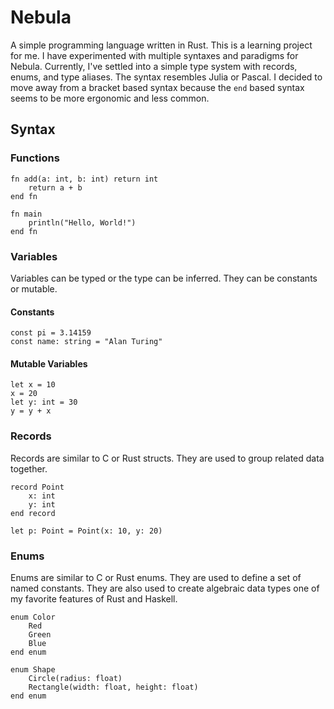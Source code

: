 # Nebula

A simple programming language written in Rust. This is a learning project for me. I have experimented with multiple syntaxes and paradigms for Nebula. Currently,
I've settled into a simple type system with records, enums, and type aliases. The syntax resembles Julia or Pascal. I decided to move away from a bracket based syntax because the `end` based syntax seems to be more ergonomic and less common. 

## Syntax

### Functions

```
fn add(a: int, b: int) return int
    return a + b
end fn
```

```
fn main
    println("Hello, World!")
end fn
```

### Variables
Variables can be typed or the type can be inferred. They can be constants or mutable.
#### Constants

```
const pi = 3.14159
const name: string = "Alan Turing"
```

#### Mutable Variables

```
let x = 10
x = 20
let y: int = 30
y = y + x
```

### Records
Records are similar to C or Rust structs. They are used to group related data together.

```
record Point 
    x: int
    y: int
end record

let p: Point = Point(x: 10, y: 20)
```

### Enums
Enums are similar to C or Rust enums. They are used to define a set of named constants. They are also used to create algebraic data types one of my favorite features of Rust and Haskell.

```
enum Color
    Red
    Green
    Blue
end enum
```

```
enum Shape
    Circle(radius: float)
    Rectangle(width: float, height: float)
end enum
```